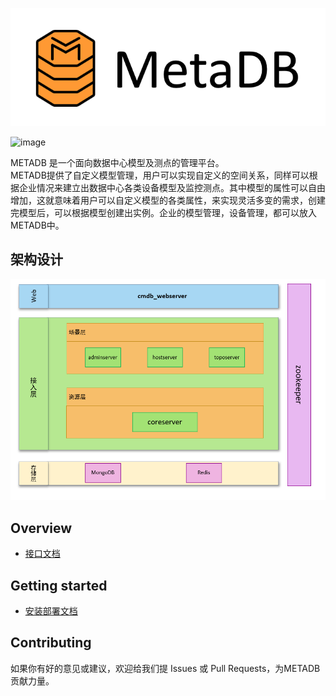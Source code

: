 ![image](resources/images/MetaDB_logo.png)

![image](https://img.shields.io/badge/license-MIT-green)  

METADB 是一个面向数据中心模型及测点的管理平台。  
METADB提供了自定义模型管理，用户可以实现自定义的空间关系，同样可以根据企业情况来建立出数据中心各类设备模型及监控测点。其中模型的属性可以自由增加，这就意味着用户可以自定义模型的各类属性，来实现灵活多变的需求，创建完模型后，可以根据模型创建出实例。企业的模型管理，设备管理，都可以放入METADB中。



## 架构设计

![image](resources/images/Architecture.png)

## Overview

- [接口文档](docs/apidocs.md)



## Getting started

* [安装部署文档](docs/installation.md)



## Contributing

如果你有好的意见或建议，欢迎给我们提 Issues 或 Pull Requests，为METADB贡献力量。



